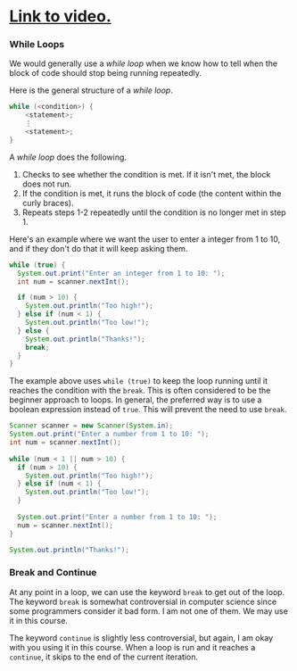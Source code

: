 # [Link to video.](https://www.youtube.com/watch?v=PAfi9PEa74U&list=PLVD25niNi0BkgQHyEFkuuBp_IQ4q67jIC)

### While Loops

We would generally use a *while loop* when we know how to tell when the block of code should stop being running repeatedly.

Here is the general structure of a *while loop*.

```java
while (<condition>) {
    <statement>;
    ⋮
    <statement>;
}
```

A *while loop* does the following.

1. Checks to see whether the condition is met. If it isn't met, the block does not run.
2. If the condition is met, it runs the block of code (the content within the curly braces).
3. Repeats steps 1-2 repeatedly until the condition is no longer met in step 1.

Here's an example where we want the user to enter a integer from 1 to 10, and if they don't do that it will keep asking them.

```java
while (true) {
  System.out.print("Enter an integer from 1 to 10: ");
  int num = scanner.nextInt();  

  if (num > 10) {
    System.out.println("Too high!");
  } else if (num < 1) {
    System.out.println("Too low!");
  } else {
    System.out.println("Thanks!");
    break;
  }
}
```

The example above uses `while (true)` to keep the loop running until it reaches the condition with the `break`. This is often considered to be the beginner approach to loops. In general, the preferred way is to use a boolean expression instead of `true`. This will prevent the need to use `break`.

```java
Scanner scanner = new Scanner(System.in);
System.out.print("Enter a number from 1 to 10: ");
int num = scanner.nextInt();  
		
while (num < 1 || num > 10) {
  if (num > 10) {
    System.out.println("Too high!");
  } else if (num < 1) {
    System.out.println("Too low!");
  } 
  
  System.out.print("Enter a number from 1 to 10: ");
  num = scanner.nextInt();  
}

System.out.println("Thanks!");
```


### Break and Continue

At any point in a loop, we can use the keyword `break` to get out of the loop. The keyword `break` is somewhat controversial in computer science since some programmers consider it bad form. I am not one of them. We may use it in this course.

The keyword `continue` is slightly less controversial, but again, I am okay with you using it in this course. When a loop is run and it reaches a `continue`, it skips to the end of the current iteration.

